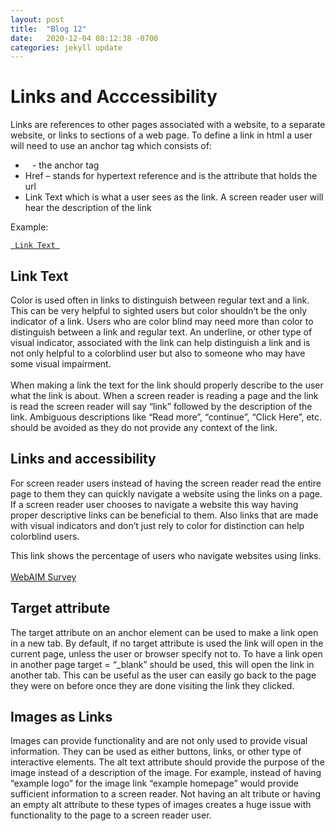 ```yaml
---
layout: post
title:  "Blog 12"
date:   2020-12-04 08:12:38 -0700
categories: jekyll update
---
```


<h1>Links and Acccessibility</h1>
<p>
Links are references to other pages associated with a website, to a separate website, or links to sections of a web page. To define a link in html a user will need to use an anchor tag which consists of:
</p>
<ul>
    <li><code><a> </code> - the anchor tag</li>
    <li>Href – stands for hypertext reference and is the attribute that holds the url</li>
    <li>Link Text which is what a user sees as the link. A screen reader user will hear the description of the link</li>
</ul>
<p>
Example:
</p>
	<code><a href = “URL” > Link Text </a></code>
<h2>Link Text</h2>
<p>
Color is used often in links to distinguish between regular text and a link. This can be very helpful to sighted users but color shouldn’t be the only indicator of a link. Users who are color blind may need more than color to distinguish between a link and regular text. An underline, or other type of visual indicator, associated with the link can help distinguish a link and is not only helpful to a colorblind user but also to someone who may have some visual impairment.
<br><br>
When making a link the text for the link should properly describe to the user what the link is about. When a screen reader is reading a page and the link is read the screen reader will say “link” followed by the description of the link. Ambiguous descriptions like “Read more”, “continue”, “Click Here”, etc. should be avoided as they do not provide any context of the link. 
</p>
<h2>Links and accessibility</h2>
<p>
For screen reader users instead of having the screen reader read the entire page to them they can quickly navigate a website using the links on a page. If a screen reader user chooses to navigate a website this way having proper descriptive links can be beneficial to them. Also links that are made with visual indicators and don’t just rely to color for distinction can help colorblind users.
</p>
<p>
This link shows the percentage of users who navigate websites using links.
<br><br>
<a href="https://webaim.org/projects/screenreadersurvey8/#finding">WebAIM Survey</a>
</p>

<h2>Target attribute</h2>
<p>
The target attribute on an anchor element can be used to make a link open in a new tab. By default, if no target attribute is used the link will open in the current page, unless the user or browser specify not to. To have a link open in another page target = “_blank” should be used, this will open the link in another tab. This can be useful as the user can easily go back to the page they were on before once they are done visiting the link they clicked.
</p>
<h2>Images as Links</h2> 
<p>
Images can provide functionality and are not only used to provide visual information. They can be used as either buttons, links, or other type of interactive elements. The alt text attribute should provide the purpose of the image instead of a description of the image. For example, instead of having “example logo” for the image link “example homepage” would provide sufficient information to a screen reader. Not having an alt tribute or having an empty alt attribute to these types of images creates a huge issue with functionality to the page to a screen reader user. 	
</p>
